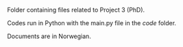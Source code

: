 Folder containing files related to Project 3 (PhD).

Codes run in Python with the main.py file in the $code$ folder.

Documents are in Norwegian.
